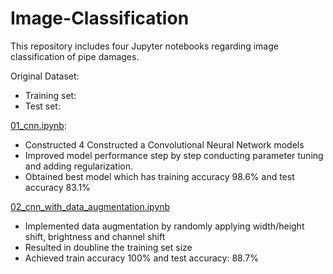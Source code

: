 # Image-Classification

This repository includes four Jupyter notebooks regarding image classification of pipe damages. 

Original Dataset:
  - Training set:
  - Test set:

[01_cnn.ipynb](01_cnn.ipynb):
  - Constructed 4 Constructed a Convolutional Neural Network models
  - Improved model performance step by step conducting parameter tuning and adding regularization.
  - Obtained best model which has training accuracy 98.6% and test accuracy 83.1%
  
[02_cnn_with_data_augmentation.ipynb](02_cnn_with_data_augmentation.ipynb)
  - Implemented data augmentation by randomly applying width/height shift, brightness and channel shift
  - Resulted in doubline the training set size
  - Achieved train accuracy 100% and test accuracy: 88.7%
  
 
